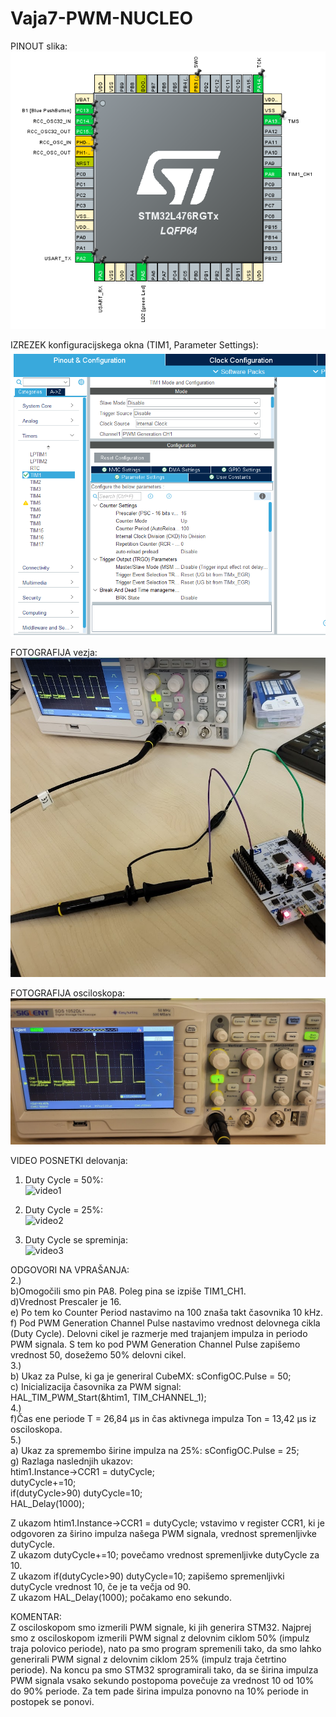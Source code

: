 # Vaja7-PWM-NUCLEO

PINOUT slika:\
![pinout](https://github.com/Hudi452/Vaja7-PWM-NUCLEO/blob/main/MX%20pinout.png)


IZREZEK konfiguracijskega okna (TIM1,  Parameter Settings):\
![konfig](https://github.com/Hudi452/Vaja7-PWM-NUCLEO/blob/main/Timer_configuration.png)


FOTOGRAFIJA vezja:\
![vezje](https://github.com/Hudi452/Vaja7-PWM-NUCLEO/blob/main/Slika_vezja.png)


FOTOGRAFIJA osciloskopa:\
![osciloskop](https://github.com/Hudi452/Vaja7-PWM-NUCLEO/blob/main/Slika_osciloskopa.png)



VIDEO POSNETKI delovanja:

1. Duty Cycle = 50%:\
![video1](https://github.com/Hudi452/Vaja7-PWM-NUCLEO/blob/main/Vaja7-PWM_1-ezgif.com-cut.gif)

2. Duty Cycle = 25%:\
![video2](https://github.com/Hudi452/Vaja7-PWM-NUCLEO/blob/main/Vaja7-PWM_2-ezgif.com-video-to-gif-converter.gif)

3. Duty Cycle se spreminja:\
![video3](https://github.com/Hudi452/Vaja7-PWM-NUCLEO/blob/main/Vaja7-PWM_3-ezgif.com-optimize.gif)   


ODGOVORI NA VPRAŠANJA:\
2.)\
b)Omogočili smo pin PA8. Poleg pina se izpiše TIM1_CH1.\
d)Vrednost Prescaler je 16.\
e) Po tem ko Counter Period nastavimo na 100 znaša takt časovnika 10 kHz.\
f) Pod PWM Generation Channel Pulse nastavimo vrednost delovnega cikla (Duty Cycle). Delovni cikel je razmerje med trajanjem impulza in periodo PWM signala.
S tem ko pod PWM Generation Channel Pulse zapišemo vrednost 50, dosežemo 50% delovni cikel.\
3.)\
b) Ukaz za Pulse, ki ga je generiral CubeMX: sConfigOC.Pulse = 50;\
c) Inicializacija časovnika za PWM signal:\
HAL_TIM_PWM_Start(&htim1, TIM_CHANNEL_1);\
4.)\
f)Čas ene periode T = 26,84 µs in čas aktivnega impulza Ton = 13,42 µs iz osciloskopa.\
5.)\
a) Ukaz za spremembo širine impulza na 25%: sConfigOC.Pulse = 25;\
g) Razlaga naslednjih ukazov:\
htim1.Instance->CCR1 = dutyCycle;\
dutyCycle+=10;\
if(dutyCycle>90) dutyCycle=10;\
HAL_Delay(1000);

Z ukazom htim1.Instance->CCR1 = dutyCycle; vstavimo v register CCR1, ki je odgovoren za širino impulza našega PWM signala, vrednost spremenljivke dutyCycle.\
Z ukazom dutyCycle+=10; povečamo vrednost spremenljivke dutyCycle za 10.\
Z ukazom if(dutyCycle>90) dutyCycle=10; zapišemo spremenljivki dutyCycle vrednost 10, če je ta večja od 90.\
Z ukazom HAL_Delay(1000); počakamo eno sekundo.

KOMENTAR:\
Z osciloskopom smo izmerili PWM signale, ki jih generira STM32. Najprej smo z osciloskopom izmerili PWM signal z delovnim ciklom 50% (impulz traja polovico periode), nato pa smo program spremenili tako, da smo lahko generirali PWM signal z delovnim ciklom 25% (impulz traja četrtino periode). Na koncu pa smo STM32 sprogramirali tako, da se širina impulza PWM signala vsako sekundo postopoma povečuje za vrednost 10 od 10% do 90% periode. Za tem pade širina impulza ponovno na 10% periode in postopek se ponovi.



